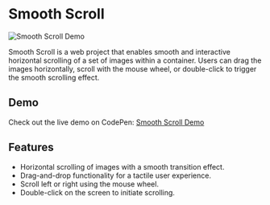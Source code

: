 # Smooth Scroll

![Smooth Scroll Demo](https://codepen.io/lunar-spec/pen/jOXXGYg)

Smooth Scroll is a web project that enables smooth and interactive horizontal scrolling of a set of images within a container. Users can drag the images horizontally, scroll with the mouse wheel, or double-click to trigger the smooth scrolling effect.

## Demo
Check out the live demo on CodePen: [Smooth Scroll Demo](https://codepen.io/lunar-spec/pen/jOXXGYg)

## Features
- Horizontal scrolling of images with a smooth transition effect.
- Drag-and-drop functionality for a tactile user experience.
- Scroll left or right using the mouse wheel.
- Double-click on the screen to initiate scrolling.
